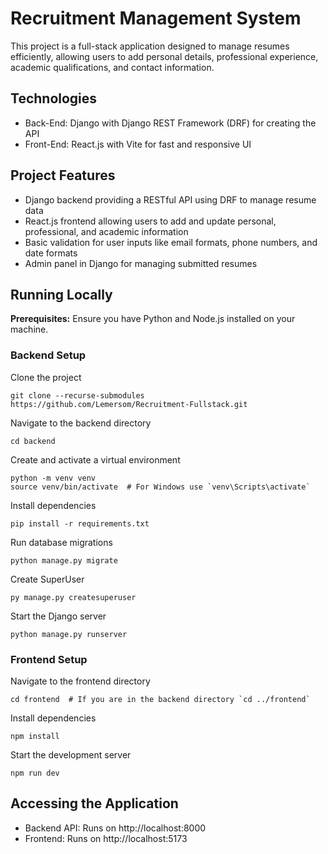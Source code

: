 # Recruitment Management System

This project is a full-stack application designed to manage resumes efficiently, allowing users to add personal details, professional experience, academic qualifications, and contact information.

## Technologies

* Back-End: Django with Django REST Framework (DRF) for creating the API
* Front-End: React.js with Vite for fast and responsive UI

## Project Features

* Django backend providing a RESTful API using DRF to manage resume data
* React.js frontend allowing users to add and update personal, professional, and academic information
* Basic validation for user inputs like email formats, phone numbers, and date formats
* Admin panel in Django for managing submitted resumes

## Running Locally

**Prerequisites:** Ensure you have Python and Node.js installed on your machine.

### Backend Setup

Clone the project
```
git clone --recurse-submodules https://github.com/Lemersom/Recruitment-Fullstack.git
```

Navigate to the backend directory
```
cd backend
```

Create and activate a virtual environment
```
python -m venv venv
source venv/bin/activate  # For Windows use `venv\Scripts\activate`
```

Install dependencies
```
pip install -r requirements.txt
```

Run database migrations
```
python manage.py migrate
```

Create SuperUser
```
py manage.py createsuperuser
```

Start the Django server
```
python manage.py runserver
```

### Frontend Setup

Navigate to the frontend directory
```
cd frontend  # If you are in the backend directory `cd ../frontend` 
```

Install dependencies
```
npm install
```

Start the development server
```
npm run dev
```

## Accessing the Application

* Backend API: Runs on http://localhost:8000
* Frontend: Runs on http://localhost:5173

